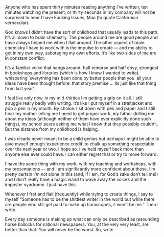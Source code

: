 

Anyone who has spent thirty minutes reading anything I’ve written, ten minutes watching me present, or
thirty seconds in my company will not be surprised to hear I have Fucking Issues, Man (to quote Californian
vernacular).

God knows I didn’t have the sort of childhood that usually leads to this path. It’s all down to brain
chemistry. The people around me are good people and have always helped me when I flail around. The other
aspect of brain chemistry I have to work with is the impulse to create — and my ability to get in my own
way, sabotaging my own efforts. It’s like two sides of me are in constant conflict.

It’s a familiar voice that hangs around, half remorse and half envy, strongest in bookshops and libraries
(which is how I knew I wanted to write), whispering ‘everything has been done by better people that you. all
your ideas have been thought before. that story premise … its just like that thing from last
year’. 

I feel like only now, in my mid-thirties I’m getting a grip on it all. I still struggle really badly with
writing. It’s like I put myself in a straitjacket and pop a pen in my mouth. By choice. I sit down with pen
and paper and I still hear my mother telling me I need to get proper work, my father drilling me about my
ideas (although neither of them have ever explicitly done such things), my school peers asking me what I know
that they possibly couldn’t. But the distance from my childhood is helping.

I was clearly never meant to be a child genius but perhaps I might be able to give myself enough ‘experience
credit’ to chalk up something respectable over the next year or two. I hope so. I’ve held myself back more
than anyone else ever could have. I can either regret that or try to move forward.

I have the same thing with my work, with my teaching and workshops, with my presentations — and I am
significantly more confident about those. I’m pretty certain I’m not alone in this (and, if I am, for
God’s sake don’t tell me!) and I don’t really have a magic wand to wave away the voices and the imposter
syndrome. I just have this.

Whenever I fret and flail (frequently) while trying to create things, I say to myself “Someone has to be the
shittiest writer in the world but while there are people who still get paid to make up horoscopes, it won’t
be me.” Then I write. 

Every day someone is making up what can only be described as resounding horse bollocks for national
newspapers. You, at the very very least, are better than that. You will never be the worst. So, write.